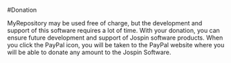 #Donation

MyRepository may be used free of charge, but the development and support of this software requires a lot of time. 
With your donation, you can ensure future development and support of Jospin software products. 
When you click the PayPal icon, you will be taken to the PayPal website where you will be able to donate any amount to the Jospin Software. 
